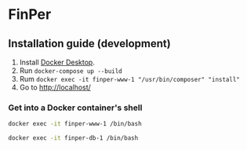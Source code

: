 # FinPer

## Installation guide (development)

1. Install [Docker Desktop](https://www.docker.com/products/docker-desktop).
2. Run `docker-compose up --build`
3. Rum `docker exec -it finper-www-1 "/usr/bin/composer" "install"`
4. Go to [http://localhost/](http://localhost/)

### Get into a Docker container's shell

```bash
docker exec -it finper-www-1 /bin/bash
```

```bash
docker exec -it finper-db-1 /bin/bash
```


